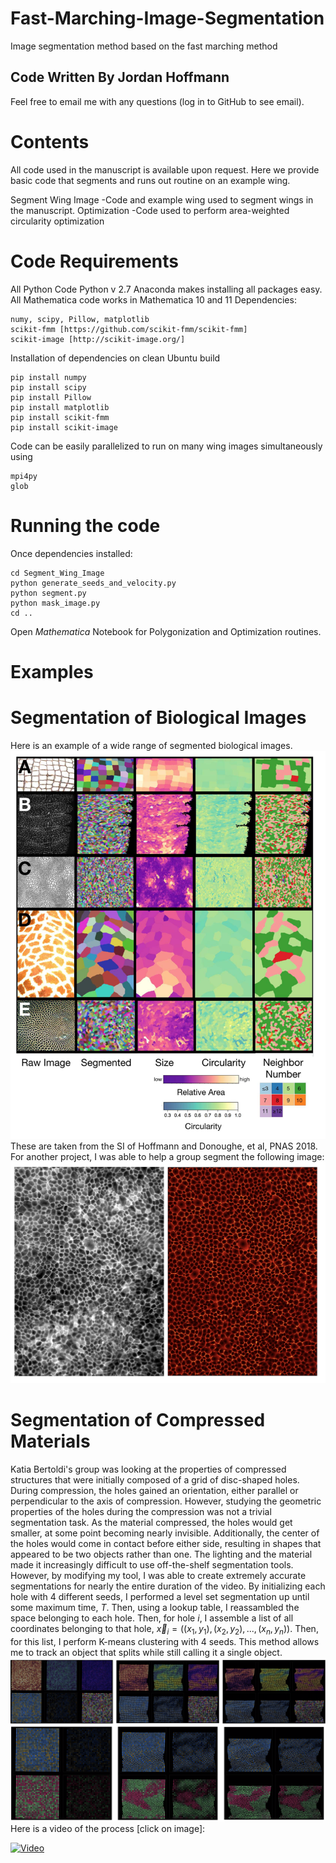 # Fast-Marching-Image-Segmentation
Image segmentation method based on the fast marching method

## Code Written By Jordan Hoffmann
Feel free to email me with any questions (log in to GitHub to see email). 


Contents
===============================================================
All code used in the manuscript is available upon request. Here we provide
basic code that segments and runs out routine on an example wing.

Segment Wing Image 
	-Code and example wing used to segment wings in the manuscript.
Optimization
	-Code used to perform area-weighted circularity optimization



Code Requirements
===============================================================
All Python Code Python v 2.7
Anaconda makes installing all packages easy.
All Mathematica code works in Mathematica 10 and 11
Dependencies:
```
numy, scipy, Pillow, matplotlib
scikit-fmm [https://github.com/scikit-fmm/scikit-fmm]
scikit-image [http://scikit-image.org/]
```
Installation of dependencies on clean Ubuntu build
```
pip install numpy
pip install scipy
pip install Pillow
pip install matplotlib
pip install scikit-fmm
pip install scikit-image
```
Code can be easily parallelized to run on many wing images simultaneously using
```
mpi4py
glob
```


Running the code
===============================================================
Once dependencies installed:
```
cd Segment_Wing_Image
python generate_seeds_and_velocity.py
python segment.py
python mask_image.py
cd ..
```
Open _Mathematica_ Notebook for Polygonization and Optimization routines.

Examples
===============================================================

# Segmentation of Biological Images
Here is an example of a wide range of segmented biological images.
![biological](./ims/Biological.png)
These are taken from the SI of Hoffmann and Donoughe, et al, PNAS 2018.
For another project, I was able to help a group segment the following image:
![sheet](./ims/sheet.png)
# Segmentation of Compressed Materials
Katia Bertoldi's group was looking at the properties of compressed structures that were initially composed of a grid of disc-shaped holes. During compression, the holes gained an orientation, either parallel or perpendicular to the axis of compression. 
However, studying the geometric properties of the holes during the compression was not a trivial segmentation task. 
As the material compressed, the holes would get smaller, at some point becoming nearly invisible. 
Additionally, the center of the holes would come in contact before either side, resulting in shapes that appeared to be two objects rather than one. The lighting and the material made it increasingly difficult to use off-the-shelf segmentation tools. 
However, by modifying my tool, I was able to create extremely accurate segmentations for nearly the entire duration of the video.
By initializing each hole with 4 different seeds, I performed a level set segmentation up until some maximum time, $T$. Then, using a lookup table, I reassambled the space belonging to each hole.
Then, for hole $i$, I assemble a list of all coordinates belonging to that hole, $\vec{x}_i = ((x_1,y_1),(x_2,y_2),...,(x_n,y_n))$. Then, for this list, I perform K-means clustering with 4 seeds. This method allows me to track an object that splits while still calling it a single object.
![disks](./ims/disks.png)
Here is a video of the process [click on image]:

[![Video](https://img.youtube.com/vi/ptUvsK35qg8/0.jpg)](https://www.youtube.com/watch?v=ptUvsK35qg8)

